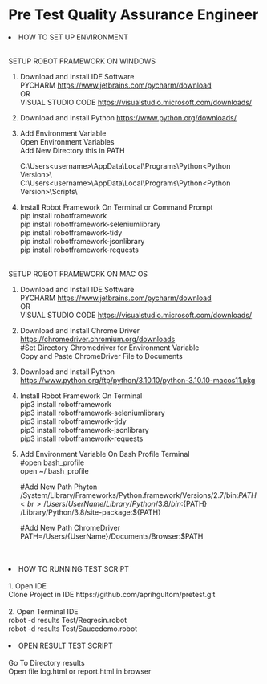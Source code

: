 # Pre Test Quality Assurance Engineer

<li> HOW TO SET UP ENVIRONMENT </li><br>

SETUP ROBOT FRAMEWORK ON WINDOWS
1. Download and Install IDE Software <br>
   PYCHARM https://www.jetbrains.com/pycharm/download <br>
   OR <br>
   VISUAL STUDIO CODE https://visualstudio.microsoft.com/downloads/
   
2. Download and Install Python
   https://www.python.org/downloads/

3. Add Environment Variable <br>
   Open Environment Variables <br>
   Add New Directory this in PATH <br>

   C:\Users\<username>\AppData\Local\Programs\Python\<Python Version>\ <br>
   C:\Users\<username>\AppData\Local\Programs\Python\<Python Version>\Scripts\ <br>

4. Install Robot Framework On Terminal or Command Prompt <br>
   pip install robotframework <br>
   pip install robotframework-seleniumlibrary <br>
   pip install robotframework-tidy <br>
   pip install robotframework-jsonlibrary <br>
   pip install robotframework-requests <br><br>

SETUP ROBOT FRAMEWORK ON MAC OS
1. Download and Install IDE Software <br>
   PYCHARM https://www.jetbrains.com/pycharm/download <br>
   OR <br>
   VISUAL STUDIO CODE https://visualstudio.microsoft.com/downloads/

2. Download and Install Chrome Driver <br>
   https://chromedriver.chromium.org/downloads <br>
   #Set Directory Chromedriver for Environment Variable <br>
   Copy and Paste ChromeDriver File to Documents <br>
   
4. Download and Install Python <br>
   https://www.python.org/ftp/python/3.10.10/python-3.10.10-macos11.pkg 

5. Install Robot Framework On Terminal <br>
   pip3 install robotframework <br>
   pip3 install robotframework-seleniumlibrary <br>
   pip3 install robotframework-tidy <br>
   pip3 install robotframework-jsonlibrary <br>
   pip3 install robotframework-requests <br>

6. Add Environment Variable On Bash Profile Terminal <br>
   #open bash_profile <br>
   open ~/.bash_profile <br>

   #Add New Path Phyton <br>
   /System/Library/Frameworks/Python.framework/Versions/2.7/bin:${PATH} <br>
   /Users/{UserName}/Library/Python/3.8/bin:${PATH} <br>
   /Library/Python/3.8/site-package:${PATH} <br>

   #Add New Path ChromeDriver <br>
   PATH=/Users/{UserName}/Documents/Browser:$PATH <br><br><br>


<li> HOW TO RUNNING TEST SCRIPT </li><br>
  1. Open IDE <br>
     Clone Project in IDE https://github.com/aprihgultom/pretest.git <br><br>
  2. Open Terminal IDE <br>
     robot -d results Test/Reqresin.robot <br>
     robot -d results Test/Saucedemo.robot <br><br>


<li> OPEN RESULT TEST SCRIPT </li><br>
     Go To Directory results <br>
     Open file log.html or report.html in browser <br>
